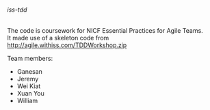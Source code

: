 ###### iss-tdd

The code is coursework for NICF Essential Practices for Agile Teams. <br>
It made use of a skeleton code from http://agile.withiss.com/TDDWorkshop.zip 

Team members:
* Ganesan
* Jeremy
* Wei Kiat
* Xuan You
* William  
